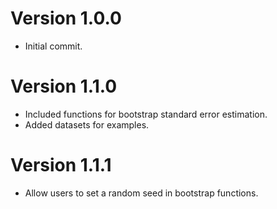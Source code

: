 # Version 1.0.0
- Initial commit.

# Version 1.1.0
- Included functions for bootstrap standard error estimation.
- Added datasets for examples.

# Version 1.1.1
- Allow users to set a random seed in bootstrap functions. 